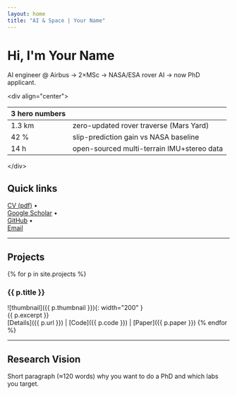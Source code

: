 ```yaml
---
layout: home
title: "AI & Space | Your Name"
---
```


# Hi, I'm **Your Name**  
AI engineer @ Airbus → 2×MSc → NASA/ESA rover AI → now PhD applicant.

&lt;div align="center"&gt;

| **3 hero numbers** |  |
|---|---|
| 1.3 km | zero-updated rover traverse (Mars Yard) |
| 42 % | slip-prediction gain vs NASA baseline |
| 14 h | open-sourced multi-terrain IMU+stereo data |

&lt;/div&gt;

## Quick links
[CV (pdf)](/cv.pdf) •  
[Google Scholar](https://scholar.google.com/citations?user=YOUR_ID) •  
[GitHub](https://github.com/YOUR_USER) •  
[Email](mailto:you@domain.com)

---

## Projects
{% for p in site.projects %}
### {{ p.title }}  
![thumbnail]({{ p.thumbnail }}){: width="200" }  
{{ p.excerpt }}  
[Details]({{ p.url }}) \| [Code]({{ p.code }}) \| [Paper]({{ p.paper }})
{% endfor %}

---

## Research Vision
Short paragraph (≈120 words) why you want to do a PhD and which labs you target.

